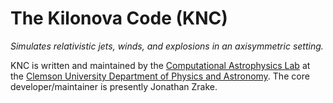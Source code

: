# The Kilonova Code (KNC)
_Simulates relativistic jets, winds, and explosions in an axisymmetric setting._

KNC is written and maintained by the [Computational Astrophysics Lab](https://jzrake.people.clemson.edu) at the [Clemson University Department of Physics and Astronomy](http://www.clemson.edu/science/departments/physics-astro). The core developer/maintainer is presently Jonathan Zrake.
